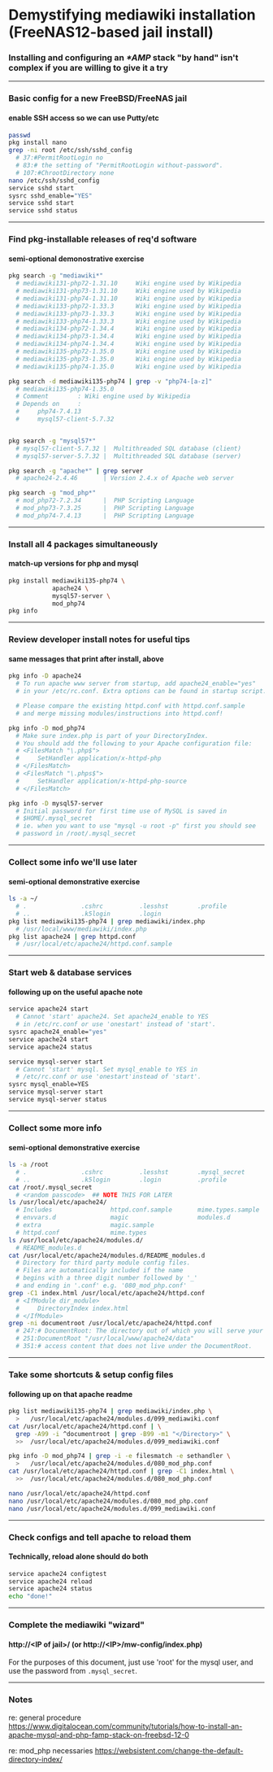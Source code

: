 # Demystifying mediawiki installation (FreeNAS12-based jail install)
### Installing and configuring an *\*AMP* stack "by hand" isn't complex if you are willing to give it a try

---
### Basic config for a new FreeBSD/FreeNAS jail
#### enable SSH access so we can use Putty/etc
```bash
passwd
pkg install nano
grep -ni root /etc/ssh/sshd_config
  # 37:#PermitRootLogin no
  # 83:# the setting of "PermitRootLogin without-password".
  # 107:#ChrootDirectory none
nano /etc/ssh/sshd_config
service sshd start
sysrc sshd_enable="YES"
service sshd start
service sshd status
```

---
### Find pkg-installable releases of req'd software
#### semi-optional demonostrative exercise
```bash
pkg search -g "mediawiki*"
  # mediawiki131-php72-1.31.10     Wiki engine used by Wikipedia
  # mediawiki131-php73-1.31.10     Wiki engine used by Wikipedia
  # mediawiki131-php74-1.31.10     Wiki engine used by Wikipedia
  # mediawiki133-php72-1.33.3      Wiki engine used by Wikipedia
  # mediawiki133-php73-1.33.3      Wiki engine used by Wikipedia
  # mediawiki133-php74-1.33.3      Wiki engine used by Wikipedia
  # mediawiki134-php72-1.34.4      Wiki engine used by Wikipedia
  # mediawiki134-php73-1.34.4      Wiki engine used by Wikipedia
  # mediawiki134-php74-1.34.4      Wiki engine used by Wikipedia
  # mediawiki135-php72-1.35.0      Wiki engine used by Wikipedia
  # mediawiki135-php73-1.35.0      Wiki engine used by Wikipedia
  # mediawiki135-php74-1.35.0      Wiki engine used by Wikipedia

pkg search -d mediawiki135-php74 | grep -v "php74-[a-z]"
  # mediawiki135-php74-1.35.0
  # Comment        : Wiki engine used by Wikipedia
  # Depends on     :
  #     php74-7.4.13
  #     mysql57-client-5.7.32


pkg search -g "mysql57*"
  # mysql57-client-5.7.32 |  Multithreaded SQL database (client)
  # mysql57-server-5.7.32 |  Multithreaded SQL database (server)

pkg search -g "apache*" | grep server
  # apache24-2.4.46       | Version 2.4.x of Apache web server

pkg search -g "mod_php*"
  # mod_php72-7.2.34      |  PHP Scripting Language
  # mod_php73-7.3.25      |  PHP Scripting Language
  # mod_php74-7.4.13      |  PHP Scripting Language
```

---
### Install all 4 packages simultaneously
#### match-up versions for php and mysql
```bash
pkg install mediawiki135-php74 \
            apache24 \
            mysql57-server \
            mod_php74
pkg info
```

---
### Review developer install notes for useful tips
#### same messages that print after install, above
```bash
pkg info -D apache24
  # To run apache www server from startup, add apache24_enable="yes"
  # in your /etc/rc.conf. Extra options can be found in startup script.

  # Please compare the existing httpd.conf with httpd.conf.sample
  # and merge missing modules/instructions into httpd.conf!

pkg info -D mod_php74
  # Make sure index.php is part of your DirectoryIndex.
  # You should add the following to your Apache configuration file:
  # <FilesMatch "\.php$">
  #     SetHandler application/x-httpd-php
  # </FilesMatch>
  # <FilesMatch "\.phps$">
  #     SetHandler application/x-httpd-php-source
  # </FilesMatch>

pkg info -D mysql57-server
  # Initial password for first time use of MySQL is saved in 
  # $HOME/.mysql_secret
  # ie. when you want to use "mysql -u root -p" first you should see 
  # password in /root/.mysql_secret
```

---
### Collect some info we'll use later
#### semi-optional demonstrative exercise
```bash
ls -a ~/
  # .               .cshrc          .lesshst        .profile
  # ..              .k5login        .login
pkg list mediawiki135-php74 | grep mediawiki/index.php
  # /usr/local/www/mediawiki/index.php
pkg list apache24 | grep httpd.conf
  # /usr/local/etc/apache24/httpd.conf.sample
```

---
### Start web & database services
#### following up on the useful apache note
```bash
service apache24 start
  # Cannot 'start' apache24. Set apache24_enable to YES 
  # in /etc/rc.conf or use 'onestart' instead of 'start'.
sysrc apache24_enable="yes"
service apache24 start
service apache24 status

service mysql-server start
  # Cannot 'start' mysql. Set mysql_enable to YES in 
  # /etc/rc.conf or use 'onestart'instead of 'start'.
sysrc mysql_enable=YES
service mysql-server start
service mysql-server status
```

---
### Collect some more info
#### semi-optional demonstrative exercise
```bash
ls -a /root
  # .               .cshrc          .lesshst        .mysql_secret
  # ..              .k5login        .login          .profile
cat /root/.mysql_secret
  # <random passcode>  ## NOTE THIS FOR LATER
ls /usr/local/etc/apache24/
  # Includes                httpd.conf.sample       mime.types.sample
  # envvars.d               magic                   modules.d
  # extra                   magic.sample
  # httpd.conf              mime.types
ls /usr/local/etc/apache24/modules.d/
  # README_modules.d
cat /usr/local/etc/apache24/modules.d/README_modules.d
  # Directory for third party module config files.
  # Files are automatically included if the name
  # begins with a three digit number followed by '_'
  # and ending in '.conf' e.g. '080_mod_php.conf'
grep -C1 index.html /usr/local/etc/apache24/httpd.conf
  # <IfModule dir_module>
  #     DirectoryIndex index.html
  # </IfModule>
grep -ni documentroot /usr/local/etc/apache24/httpd.conf
  # 247:# DocumentRoot: The directory out of which you will serve your
  # 251:DocumentRoot "/usr/local/www/apache24/data"
  # 351:# access content that does not live under the DocumentRoot.
```

---
### Take some shortcuts & setup config files
#### following up on that apache readme
```bash
pkg list mediawiki135-php74 | grep mediawiki/index.php \
  >   /usr/local/etc/apache24/modules.d/099_mediawiki.conf
cat /usr/local/etc/apache24/httpd.conf | \
  grep -A99 -i ^documentroot | grep -B99 -m1 "</Directory>" \
  >>  /usr/local/etc/apache24/modules.d/099_mediawiki.conf

pkg info -D mod_php74 | grep -i -e filesmatch -e sethandler \
  >   /usr/local/etc/apache24/modules.d/080_mod_php.conf
cat /usr/local/etc/apache24/httpd.conf | grep -C1 index.html \
  >>  /usr/local/etc/apache24/modules.d/080_mod_php.conf

nano /usr/local/etc/apache24/httpd.conf
nano /usr/local/etc/apache24/modules.d/080_mod_php.conf
nano /usr/local/etc/apache24/modules.d/099_mediawiki.conf
```

---
### Check configs and tell apache to reload them
#### Technically, reload alone should do both
```bash
service apache24 configtest
service apache24 reload
service apache24 status
echo "done!"
```

---
### Complete the mediawiki "wizard" 
#### http://\<IP of jail\>/ (or http://\<IP\>/mw-config/index.php)
For the purposes of this document, just use 'root' for the mysql user, and use the password from `.mysql_secret`.

---
### Notes

re: general procedure
https://www.digitalocean.com/community/tutorials/how-to-install-an-apache-mysql-and-php-famp-stack-on-freebsd-12-0

re: mod_php necessaries
https://websistent.com/change-the-default-directory-index/
